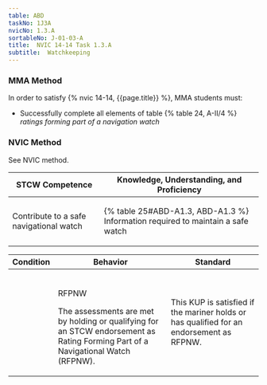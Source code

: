 ```yaml
---
table: ABD
taskNo: 1J3A
nvicNo: 1.3.A 
sortableNo: J-01-03-A
title:  NVIC 14-14 Task 1.3.A
subtitle:  Watchkeeping
---
```



### MMA Method

In order to satisfy  {% nvic 14-14, {{page.title}}  %}, MMA students must:

* Successfully complete all elements of table {% table 24, A-II/4 %} *ratings forming part of a navigation watch*


### NVIC Method

<a onclick="togglevisibility('nvic_methods')" >See NVIC method.</a>

<div id='nvic_methods' class='hide'>

<table>
<thead>
<tr>
<th class='forty'> STCW Competence </th>
<th class='sixty'> Knowledge, Understanding, and Proficiency </th>
</tr>
</thead>




<tbody>
<tr><td markdown='1'>

Contribute to a safe navigational watch

</td><td markdown='1'>

{% table 25#ABD-A1.3, ABD-A1.3 %} Information required to maintain a safe watch

</td></tr>


</tbody>
</table>


<table>
<thead>
<tr><th class='twenty'>  Condition </th><th class='twenty'> Behavior </th><th  class='sixty'>Standard </th></tr>
</thead>
<tbody >



<tr><td markdown='1'>


</td><td markdown='1'>


<br>

<div class="tooltip" markdown='1'>

RFPNW

The assessments are met by holding or qualifying for an STCW endorsement as Rating Forming Part of a Navigational Watch (RFPNW).

</div>


</td><td markdown='1'>

This KUP is satisfied if the mariner holds or has qualified for an endorsement as RFPNW.

</td></tr>
</tbody>
</table>
</div>
